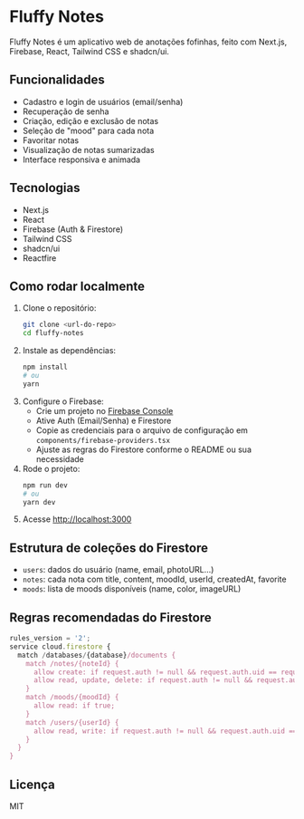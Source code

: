 # Fluffy Notes

Fluffy Notes é um aplicativo web de anotações fofinhas, feito com Next.js, Firebase, React, Tailwind CSS e shadcn/ui.

## Funcionalidades
- Cadastro e login de usuários (email/senha)
- Recuperação de senha
- Criação, edição e exclusão de notas
- Seleção de "mood" para cada nota
- Favoritar notas
- Visualização de notas sumarizadas
- Interface responsiva e animada

## Tecnologias
- Next.js
- React
- Firebase (Auth & Firestore)
- Tailwind CSS
- shadcn/ui
- Reactfire

## Como rodar localmente
1. Clone o repositório:
   ```bash
   git clone <url-do-repo>
   cd fluffy-notes
   ```
2. Instale as dependências:
   ```bash
   npm install
   # ou
   yarn
   ```
3. Configure o Firebase:
   - Crie um projeto no [Firebase Console](https://console.firebase.google.com/)
   - Ative Auth (Email/Senha) e Firestore
   - Copie as credenciais para o arquivo de configuração em `components/firebase-providers.tsx`
   - Ajuste as regras do Firestore conforme o README ou sua necessidade
4. Rode o projeto:
   ```bash
   npm run dev
   # ou
   yarn dev
   ```
5. Acesse [http://localhost:3000](http://localhost:3000)

## Estrutura de coleções do Firestore
- `users`: dados do usuário (name, email, photoURL...)
- `notes`: cada nota com title, content, moodId, userId, createdAt, favorite
- `moods`: lista de moods disponíveis (name, color, imageURL)

## Regras recomendadas do Firestore
```js
rules_version = '2';
service cloud.firestore {
  match /databases/{database}/documents {
    match /notes/{noteId} {
      allow create: if request.auth != null && request.auth.uid == request.resource.data.userId;
      allow read, update, delete: if request.auth != null && request.auth.uid == resource.data.userId;
    }
    match /moods/{moodId} {
      allow read: if true;
    }
    match /users/{userId} {
      allow read, write: if request.auth != null && request.auth.uid == userId;
    }
  }
}
```

## Licença
MIT